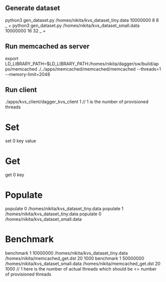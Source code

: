 ## Generate dataset
python3 gen_dataset.py /homes/nikita/kvs_dataset_tiny.data 10000000 8 8 _ +
python3 gen_dataset.py /homes/nikita/kvs_dataset_small.data 10000000 16 32 _ +

## Run memcached as server
export LD_LIBRARY_PATH=$LD_LIBRARY_PATH:/homes/nikita/dagger/sw/build/apps/memcached
./../apps/memcached/memcached/memcached --threads=1 --memory-limit=2048

## Run client
./apps/kvs_client/dagger_kvs_client 1
// 1 is the number of provisioned threads

# Set
set 0 key value

# Get
get 0 key

# Populate
populate 0 /homes/nikita/kvs_dataset_tiny.data
populate 1 /homes/nikita/kvs_dataset_tiny.data
populate 0 /homes/nikita/kvs_dataset_small.data

# Benchmark
benchmark 1 10000000 /homes/nikita/kvs_dataset_tiny.data /homes/nikita/memcached_get.dst 20 1000
benchmark 1 50000000 /homes/nikita/kvs_dataset_small.data /homes/nikita/memcached_get.dst 20 1000
// 1 here is the number of actual threads which should be <= number of provisioned threads
